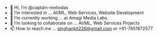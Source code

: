- 👋 Hi, I’m @captain-meliodas
- 👀 I’m interested in ... AI/ML, Web Services, Website Development
- 🌱 I’m currently working ... at Amagi Media Labs.
- 💞️ I’m looking to collaborate on ... AI/ML, Web Services Projects
- 📫 How to reach me ... singhankit226@gmail.com or +91-7651872577

<!---
captain-meliodas/captain-meliodas is a ✨ special ✨ repository because its `README.md` (this file) appears on your GitHub profile.
You can click the Preview link to take a look at your changes.
--->
